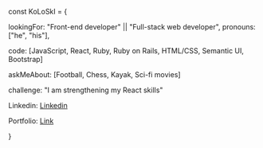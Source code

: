 const KoLoSkI = {

  lookingFor: "Front-end developer" || "Full-stack web developer",
  pronouns: ["he", "his"],
  
  code: [JavaScript, React, Ruby, Ruby on Rails, HTML/CSS, Semantic UI, Bootstrap]
   
  askMeAbout: [Football, Chess, Kayak, Sci-fi movies]
  
  challenge: "I am strengthening my React skills"
  
  Linkedin: [Linkedin](https://www.linkedin.com/in/igor-koloski/)
  
  Portfolio: [Link](https://igorkol91.github.io/MyPortfolio/)
   
}  
